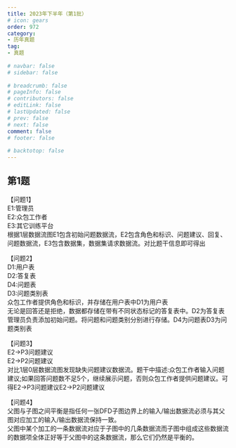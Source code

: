 ```yaml
---  
title: 2023年下半年（第1批）  
# icon: gears  
order: 972  
category:  
- 历年真题  
tag:  
- 真题  
  
# navbar: false  
# sidebar: false  
  
# breadcrumb: false  
# pageInfo: false  
# contributors: false  
# editLink: false  
# lastUpdated: false  
# prev: false  
# next: false  
comment: false  
# footer: false  
  
# backtotop: false  
---  
```

## 第1题 ##

【问题1】  
E1:管理员  
E2:众包工作者  
E3:其它训练平台  
根据1层数据流图E1包含初始问题数据流，E2包含角色和标识、问题建议、回复、问题数据流，E3包含数据集，数据集请求数据流。对比题干信息即可得出  
  
【问题2】  
D1:用户表  
D2:答复表  
D4:问题表  
D3:问题类别表  
众包工作者提供角色和标识，并存储在用户表中D1为用户表  
无论是回答还是拒绝，数据都存储在带有不同状态标记的答复表中。D2为答复表  
管理员负责添加初始问题。将问题和问题类别分别进行存储。D4为问题表D3为问题类别表  
  
【问题3】  
E2-&gt;P3问题建议  
E2-&gt;P2问题建议  
对比1层0层数据流图发现缺失问题建议数据流。题干中描述:众包工作者输入问题建议;如果回答问题数不足5个，继续展示问题，否则众包工作者提供问题建议。可得E2-&gt;P3问题建议E2-&gt;P2问题建议  
  
【问题4】  
父图与子图之间平衡是指任何一张DFD子图边界上的输入/输出数据流必须与其父图对应加工的输入/输出数据流保持一致。  
父图中某个加工的一条数据流对应于子图中的几条数据流而子图中组成这些数据流的数据项全体正好等于父图中的这条数据流，那么它们仍然是平衡的。  


